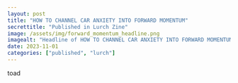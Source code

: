 ```yaml
---
layout: post
title: "HOW TO CHANNEL CAR ANXIETY INTO FORWARD MOMENTUM"
secrettitle: "Published in Lurch Zine"
image: /assets/img/forward_momentum_headline.png
imagealt: "Headline of HOW TO CHANNEL CAR ANXIETY INTO FORWARD MOMENTUM as seen in Lurch Zine."
date: 2023-11-01
categories: ["published", "lurch"]
---
```


<!--- --->
toad